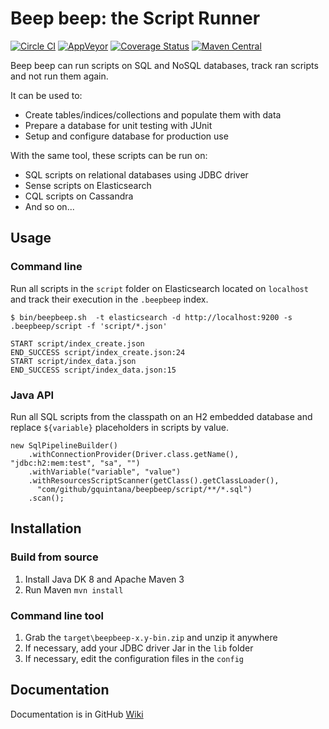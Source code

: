 # Beep beep: the Script Runner

[![Circle CI](https://circleci.com/gh/gquintana/beepbeep.svg?style=shield)](https://circleci.com/gh/gquintana/beepbeep)
[![AppVeyor](https://ci.appveyor.com/api/projects/status/1cx4rg3ysqodcc8l?svg=true)](https://ci.appveyor.com/project/gquintana/beepbeep)
[![Coverage Status](https://coveralls.io/repos/github/gquintana/beepbeep/badge.svg?branch=master)](https://coveralls.io/github/gquintana/beepbeep?branch=master)
[![Maven Central](https://maven-badges.herokuapp.com/maven-central/com.github.gquintana.beepbeep/beepbeep/badge.svg)](https://maven-badges.herokuapp.com/maven-central/com.github.gquintana.beepbeep/beepbeep)

Beep beep can run scripts on SQL and NoSQL databases,
track ran scripts and not run them again.

It can be used to:
* Create tables/indices/collections and populate them with data
* Prepare a database for unit testing with JUnit
* Setup and configure database for production use

With the same tool, these scripts can be run on:
* SQL scripts on relational databases using JDBC driver
* Sense scripts on Elasticsearch
* CQL scripts on Cassandra
* And so on...

## Usage

### Command line

Run all scripts in the `script` folder on Elasticsearch located on `localhost` and track their execution in the `.beepbeep` index.
```
$ bin/beepbeep.sh  -t elasticsearch -d http://localhost:9200 -s .beepbeep/script -f 'script/*.json'

START script/index_create.json
END_SUCCESS script/index_create.json:24
START script/index_data.json
END_SUCCESS script/index_data.json:15
```

### Java API

Run all SQL scripts from the classpath on an H2 embedded database and replace `${variable}` placeholders in scripts by value.
```
new SqlPipelineBuilder()
    .withConnectionProvider(Driver.class.getName(), "jdbc:h2:mem:test", "sa", "")
    .withVariable("variable", "value")
    .withResourcesScriptScanner(getClass().getClassLoader(),
      "com/github/gquintana/beepbeep/script/**/*.sql")
    .scan();
```

## Installation

### Build from source

1. Install Java DK 8 and Apache Maven 3
2. Run Maven `mvn install`

### Command line tool

1. Grab the `target\beepbeep-x.y-bin.zip` and unzip it anywhere
2. If necessary, add your JDBC driver Jar in the `lib` folder
3. If necessary, edit the configuration files in the `config` 

## Documentation

Documentation is in GitHub [Wiki](https://github.com/gquintana/beepbeep/wiki)
